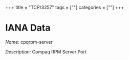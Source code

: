 +++
title = "TCP/3257"
tags = [""]
categories = [""]
+++

# IANA Data

_Name:_ cpqrpm-server

_Description:_ Compaq RPM Server Port

